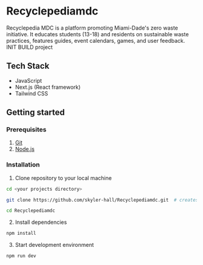 # Recyclepediamdc

Recyclepedia MDC is a platform promoting Miami-Dade's zero waste initiative. It educates students (13-18) and residents on sustainable waste practices, features guides, event calendars, games, and user feedback. INIT BUILD project

## Tech Stack

- JavaScript
- Next.js (React framework)
- Tailwind CSS

## Getting started

### Prerequisites

1. [Git](https://git-scm.com/downloads)
2. [Node.js](https://nodejs.org/en)

### Installation

1. Clone repository to your local machine

```bash
cd <your projects directory>

git clone https://github.com/skyler-hall/Recyclepediamdc.git  # creates a new folder containing the repo

cd Recyclepediamdc
```

2. Install dependencies

```bash
npm install
```

3. Start development environment

```bash
npm run dev
```

<!--
### Contributing

1. Pull latest changes in Frontend/Backend branch

```bash
# Frontend branch
git checkout Frontend
git pull origin Frontend

# Backend branch
git checkout Backend
git pull origin Backend
```

2. Create a new branch to contain your feature

```bash
# for frontend
git checkout -b <new feature branch name> Frontend  # creates a new branch based on the Frontend branch

# for backend
git checkout -b <feature-branch-name> Backend  # creates a new branch based on the Backend branch

```

3. Implement changes
4. Commit changes: write commit messages briefly describing what changes were made

```bash
git commit -m "<commit message here>"
```

5. Push changes

```bash
git push origin <feature-branch-name>
```

6. Merge changes into Frontend or Backend branch -->
